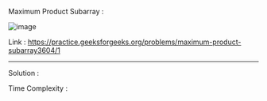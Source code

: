 Maximum Product Subarray :

![image](https://user-images.githubusercontent.com/23376002/180369930-2dbea853-0b82-4570-b3b5-5b0e0888b700.png)


Link : https://practice.geeksforgeeks.org/problems/maximum-product-subarray3604/1


--------------------------------------------------------------------------------------------------------------------------------------------------------


Solution :

Time Complexity :


